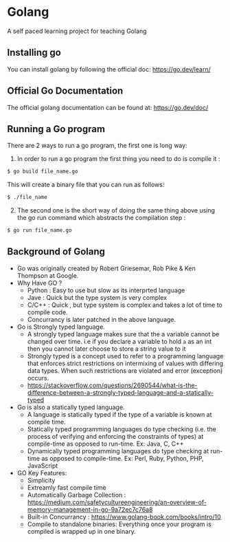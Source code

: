 
# Golang
A self paced learning project for teaching Golang


## Installing go
You can install golang by following the official doc: <https://go.dev/learn/>


## Official Go Documentation
The official golang documentation can be found at: <https://go.dev/doc/>


## Running a Go program


There are 2 ways to run a go program, the first one is long way:

1.  In order to run a go program the first thing you need to do is compile it :
```bash
$ go build file_name.go
```

This will create a binary file that you can run as follows:
```bash
$ ./file_name
```

2.  The second one is the short way of doing the same thing above using the go run command which abstracts the compilation step :
```bash
$ go run file_name.go
```

## Background of Golang

-   Go was originally created by Robert Griesemar, Rob Pike & Ken Thompson at Google.
-   Why Have GO ?
    -   Python : Easy to use but slow as its interprted language
    -   Jave : Quick but the type system is very complex
    -   C/C++ : Quick , but type system is complex and takes a lot of time to compile code.
    -   Concurrancy is later patched in the above language.
-   Go is Strongly typed language.
    -   A strongly typed language makes sure that the a variable cannot be changed over time. i.e if you declare a variable to hold `a` as an int then you cannot later choose to store a string value to it
    -   Strongly typed is a concept used to refer to a programming language that enforces strict restrictions on intermixing of values with differing data types. When such restrictions are violated and error (exception) occurs.
    -   <https://stackoverflow.com/questions/2690544/what-is-the-difference-between-a-strongly-typed-language-and-a-statically-typed>
-   Go is also a statically typed language.
    -   A language is statically typed if the type of a variable is known at compile time.
    -   Statically typed programming languages do type checking (i.e. the process of verifying and enforcing the constraints of types) at compile-time as opposed to run-time. Ex: Java, C, C++
    -   Dynamically typed programming languages do type checking at run-time as opposed to compile-time. Ex: Perl, Ruby, Python, PHP, JavaScript
-   GO Key Features:
    -   Simplicity
    -   Extreamly fast compile time
    -   Automatically Garbage Collection : <https://medium.com/safetycultureengineering/an-overview-of-memory-management-in-go-9a72ec7c76a8>
    -   Built-in Concurrancy : <https://www.golang-book.com/books/intro/10>
    -   Compile to standalone binaries: Everything once your program is compiled is wrapped up in one binary.
